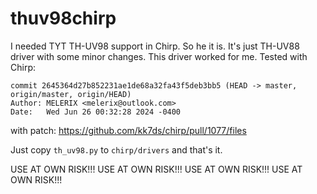 # thuv98chirp

I needed TYT TH-UV98 support in Chirp. So he it is. It's just TH-UV88 driver with some minor changes.
This driver worked for me. Tested with Chirp:

```
commit 2645364d27b852231ae1de68a32fa43f5deb3bb5 (HEAD -> master, origin/master, origin/HEAD)
Author: MELERIX <melerix@outlook.com>
Date:   Wed Jun 26 00:32:28 2024 -0400
```

with patch: https://github.com/kk7ds/chirp/pull/1077/files

Just copy `th_uv98.py` to `chirp/drivers` and that's it.

USE AT OWN RISK!!! USE AT OWN RISK!!! USE AT OWN RISK!!! USE AT OWN RISK!!! 
